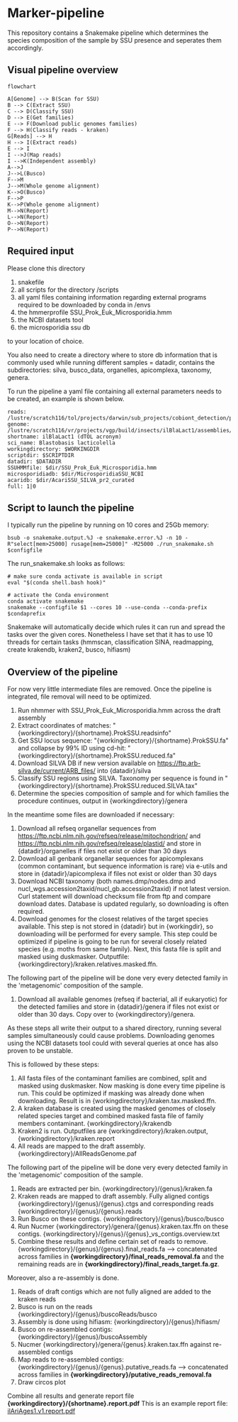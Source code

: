 # Marker-pipeline
This repository contains a Snakemake pipeline which determines the species composition of the sample by SSU presence and seperates them accordingly. 

## Visual pipeline overview

```mermaid
flowchart

A[Genome] --> B(Scan for SSU)
B --> C(Extract SSU)
C --> D(Classify SSU)
D --> E(Get families)
E --> F(Download public genomes families)
F --> H(Classify reads - kraken)
G[Reads] --> H
H --> I(Extract reads)
E --> I
I -->J(Map reads)
I -->K(Independent assembly)
A-->J
J-->L(Busco)
F-->M
J-->M(Whole genome alignment)
K-->O(Busco)
F-->P
K-->P(Whole genome alignment)
M-->N(Report)
L-->N(Report)
O-->N(Report)
P-->N(Report)
```

## Required input
Please clone this directory
1. snakefile
2. all scripts for the directory /scripts
3. all yaml files containing information regarding external programs required to be downloaded by conda in /envs
4. the hmmerprofile SSU_Prok_Euk_Microsporidia.hmm
5. the NCBI datasets tool
6. the microsporidia ssu db  

to your location of choice.

You also need to create a directory where to store db information that is commonly used while running different samples = datadir, contains the subdirectories: silva, busco_data, organelles, apicomplexa, taxonomy, genera.

To run the pipeline a yaml file containing all external parameters needs to be created, an example is shown below.

```
reads: /lustre/scratch116/tol/projects/darwin/sub_projects/cobiont_detection/pipeline/hmm_pipeline/readfiles/ilBlaLact1fasta.gz
genome: /lustre/scratch116/vr/projects/vgp/build/insects/ilBlaLact1/assemblies/hicanu.20200327/ilBlaLact1.unitigs.fasta
shortname: ilBlaLact1 (dTOL acronym)
sci_name: Blastobasis lacticolella 
workingdirectory: $WORKINGDIR
scriptdir: $SCRIPTDIR
datadir: $DATADIR
SSUHMMfile: $dir/SSU_Prok_Euk_Microsporidia.hmm
microsporidiadb: $dir/MicrosporidiaSSU_NCBI
acaridb: $dir/AcariSSU_SILVA_pr2_curated
full: 1|0
```

## Script to launch the pipeline

I typically run the pipeline by running on 10 cores and 25Gb memory:
```
bsub -o snakemake.output.%J -e snakemake.error.%J -n 10 -R"select[mem>25000] rusage[mem=25000]" -M25000 ./run_snakemake.sh $configfile
```

The run_snakemake.sh looks as follows:
```
# make sure conda activate is available in script
eval "$(conda shell.bash hook)"

# activate the Conda environment
conda activate snakemake
snakemake --configfile $1 --cores 10 --use-conda --conda-prefix $condaprefix
```

Snakemake will automatically decide which rules it can run and spread the tasks over the given cores. Nonetheless I have set that it has to use 10 threads for certain tasks (hmmscan, classification SINA, readmapping, create krakendb, kraken2, busco, hifiasm)

## Overview of the pipeline

For now very little intermediate files are removed. Once the pipeline is integrated, file removal will need to be optimized.

1. Run nhmmer with SSU_Prok_Euk_Microsporidia.hmm across the draft assembly
2. Extract coordinates of matches: "{workingdirectory}/{shortname}.ProkSSU.readsinfo"
3. Get SSU locus sequence: "{workingdirectory}/{shortname}.ProkSSU.fa" and collapse by 99% ID using cd-hit: "{workingdirectory}/{shortname}.ProkSSU.reduced.fa"
4. Download SILVA DB if new version available on https://ftp.arb-silva.de/current/ARB_files/ into {datadir}/silva
5. Classify SSU regions using SILVA. Taxonomy per sequence is found in "{workingdirectory}/{shortname}.ProkSSU.reduced.SILVA.tax"
6. Determine the species composition of sample and for which families the procedure continues, output in {workingdirectory}/genera

In the meantime some files are downloaded if necessary:
1. Download all refseq organellar sequences from https://ftp.ncbi.nlm.nih.gov/refseq/release/mitochondrion/ and https://ftp.ncbi.nlm.nih.gov/refseq/release/plastid/ and store in {datadir}/organelles if files not exist or older than 30 days
2. Download all genbank organellar sequences for apicomplexans (common contaminant, but sequence information is rare) via e-utils and store in {datadir}/apicomplexa if files not exist or older than 30 days
3. Download NCBI taxonomy (both names.dmp/nodes.dmp and nucl_wgs.accession2taxid/nucl_gb.accession2taxid) if not latest version. Curl statement will download checksum file from ftp and compare download dates. Database is updated regularly, so downloading is often required.
4. Download genomes for the closest relatives of the target species available. This step is not stored in {datadir} but in {workingdir}, so downloading will be performed for every sample. This step could be optimized if pipeline is going to be run for several closely related species (e.g. moths from same family). Next, this fasta file is split and masked using duskmasker. Outputfile: {workingdirectory}/kraken.relatives.masked.ffn.

The following part of the pipeline will be done very every detected family in the 'metagenomic' composition of the sample.
1. Download all available genomes (refseq if bacterial, all if eukaryotic) for the detected families and store in {datadir}/genera if files not exist or older than 30 days. Copy over to {workingdirectory}/genera. 

As these steps all write their output to a shared directory, running several samples simultaneously could cause problems. Downloading genomes using the NCBI datasets tool could with several queries at once has also proven to be unstable.

This is followed by these steps:
1. All fasta files of the contaminant families are combined, split and masked using duskmasker. Now masking is done every time pipeline is run. This could be optimized if masking was already done when downloading. Result is in {workingdirectory}/kraken.tax.masked.ffn.
2. A kraken database is created using the masked genomes of closely related species target and combined masked fasta file of family members contaminant. {workingdirectory}/krakendb
3. Kraken2 is run. Outputfiles are {workingdirectory}/kraken.output, {workingdirectory}/kraken.report
4. All reads are mapped to the draft assembly. {workingdirectory}/AllReadsGenome.paf

The following part of the pipeline will be done very every detected family in the 'metagenomic' composition of the sample.
1. Reads are extracted per bin. {workingdirectory}/{genus}/kraken.fa
2. Kraken reads are mapped to draft assembly. Fully aligned contigs {workingdirectory}/{genus}/{genus}.ctgs and corresponding reads {workingdirectory}/{genus}/{genus}.reads
3. Run Busco on these contigs. {workingdirectory}/{genus}/busco/busco
4. Run Nucmer {workingdirectory}/genera/{genus}.kraken.tax.ffn on these contigs. {workingdirectory}/{genus}/{genus}\_vs_contigs.overview.txt
5. Combine these results and define certain set of reads to remove. {workingdirectory}/{genus}/{genus}.final_reads.fa --> concatenated across families in **{workingdirectory}/final_reads_removal.fa** and the remaining reads are in **{workingdirectory}/final_reads_target.fa.gz**.

Moreover, also a re-assembly is done.
1. Reads of draft contigs which are not fully aligned are added to the kraken reads
2. Busco is run on the reads {workingdirectory}/{genus}/buscoReads/busco
3. Assembly is done using hifiasm: {workingdirectory}/{genus}/hifiasm/
4. Busco on re-assembled contigs: {workingdirectory}/{genus}/buscoAssembly
5. Nucmer {workingdirectory}/genera/{genus}.kraken.tax.ffn against re-assembled contigs
6. Map reads to re-assembled contigs: {workingdirectory}/{genus}/{genus}.putative_reads.fa --> concatenated across families in **{workingdirectory}/putative_reads_removal.fa**
7. Draw circos plot

Combine all results and generate report file **{workingdirectory}/{shortname}.report.pdf**
This is an example report file: [ilAriAges1.v1.report.pdf](https://github.com/CobiontID/Marker_pipeline/files/6175523/ilAriAges1.v1.report.pdf)
